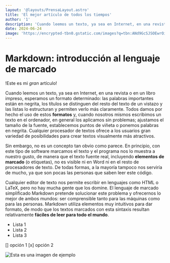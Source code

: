 ```yaml
---
layout: '@layouts/PrensaLayout.astro'
title: 'El mejor artículo de todos los tiempos'
author: '1'
description: 'Cuando leemos un texto, ya sea en Internet, en una revista o en un libro impreso, esperamos un formato determinado: las palabras importantes están en negrita, los títulos se distinguen del resto del texto de un vistazo y las listas lo estructuran y permiten verlo más claramente'
date: 2024-06-24
image: 'https://encrypted-tbn0.gstatic.com/images?q=tbn:ANd9GcSJSOEwrOi66IUkuzSJX2J3QhaY3zEzx8eFhw&s'
---
```


# Markdown: introducción al lenguaje de marcado

!Este es mi _gran_ artículo!

Cuando leemos un texto, ya sea en Internet, en una revista o en un libro impreso, esperamos un formato determinado: las palabras importantes están en negrita, los títulos se distinguen del resto del texto de un vistazo y las listas lo estructuran y permiten verlo más claramente. Todos damos por hecho el uso de estos **formatos** y, cuando nosotros mismos escribimos un texto en el ordenador, en general los aplicamos sin problemas; ajustamos el tamaño de la fuente, establecemos puntos de viñeta o ponemos palabras en negrita. Cualquier procesador de textos ofrece a los usuarios gran variedad de posibilidades para crear textos visualmente más atractivos.

Sin embargo, no es un concepto tan obvio como parece. En principio, con este tipo de software marcamos el texto y el programa nos lo muestra a nuestro gusto, de manera que el texto fuente real, incluyendo **elementos de marcado** (o etiquetas), no es visible ni en Word ni en el resto de procesadores de texto. De todas formas, a la mayoría tampoco nos serviría de mucho, ya que son pocas las personas que saben leer este código.

Cualquier editor de texto nos permite escribir en lenguajes como HTML o LaTeX, pero no hay mucha gente que los domine. El lenguaje de marcado simplificado Markdown pretende solucionar este problema y ofrecernos lo mejor de ambos mundos: ser comprensible tanto para las máquinas como para las personas. Markdown utiliza elementos muy intuitivos para dar formato, de modo que los textos marcados con esta sintaxis resultan relativamente **fáciles de leer para todo el mundo**.


- Lista 1
- Lista 2
- Lista 3


[] opción 1
[x] opción 2

![Esta es una imagen de ejemplo](https://encrypted-tbn0.gstatic.com/images?q=tbn:ANd9GcSJSOEwrOi66IUkuzSJX2J3QhaY3zEzx8eFhw&s)
